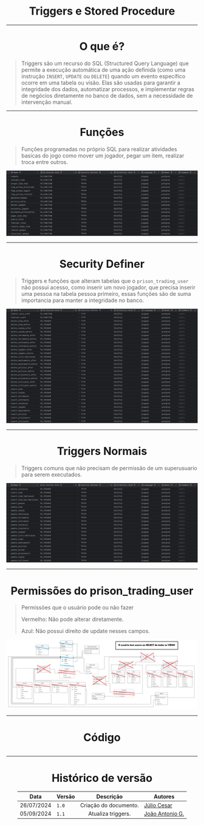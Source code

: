 <center>

# Triggers e Stored Procedure

</center>

---

<center>

# O que é?

</center>

> Triggers são um recurso do SQL (Structured Query Language) que permite a execução automática de uma ação definida (como uma instrução `INSERT`, `UPDATE` ou `DELETE`) quando um evento específico ocorre em uma tabela ou visão. Elas são usadas para garantir a integridade dos dados, automatizar processos, e implementar regras de negócios diretamente no banco de dados, sem a necessidade de intervenção manual.

---
<center>

# Funções

</center>

> Funções programadas no próprio SQL para realizar atividades basicas do jogo como mover um jogador, pegar um item, realizar troca entre outros.

<div align="center">
<div align="center"><img src= "https://raw.githubusercontent.com/SBD1/2024.1-Prison-Trading/Pages/docs/assets/Functions.png?raw=true"/></div>
</div>

---
<center>

# Security Definer

</center>

> Triggers e funções que alteram tabelas que o `prison_trading_user` não possui acesso, como inserir um novo jogador, que precisa
> inserir uma pessoa na tabela pessoa primeiro, essas funções são de suma importancia para manter a integridade no banco.

[//]: # (> Obs: linha 1 e 2 envolvem a funções que necessitam de privilégio de superusuario, pois inserir novo craft referente a)

[//]: # (> inserir um item fabricavel e criar um craft dele precisa inserir na tabela fabricação que o `prison_trading_user` não possui)

[//]: # (> acesso, ademais a função realizar craft é assim para o jogador poder criar um craft de forma justa e não simplesmente inserir uma instância.)

<div align="center">
<div align="center"><img src= "https://raw.githubusercontent.com/SBD1/2024.1-Prison-Trading/Pages/docs/assets/SecurityDefiner.png?raw=true"/></div>
</div>

---
<center>

# Triggers Normais

</center>

> Triggers comuns que não precisam de permissão de um superusuario para serem executados.

<div align="center">
<div align="center"><img src= "https://raw.githubusercontent.com/SBD1/2024.1-Prison-Trading/Pages/docs/assets/triggers.png?raw=true"/></div>
</div>

---
<center>

# Permissões do prison_trading_user

</center>

> Permissões que o usuário pode ou não fazer
> 
> Vermelho: Não pode alterar diretamente.
> 
> Azul: Não possui direito de update nesses campos.

<div align="center">
<div align="center"><img src= "https://raw.githubusercontent.com/SBD1/2024.1-Prison-Trading/Pages/docs/assets/permissoes.png?raw=true"/></div>
</div>

---
<center>

# Código

</center>

````sql

````

---

<center>

# Histórico de versão

</center>

<div style="margin: 0 auto; width: fit-content;">

| Data       | Versão |       Descrição       | Autores                                          |
|------------|--------|:---------------------:|--------------------------------------------------|
| 26/07/2024 | `1.0`  | Criação do documento. | [Júlio Cesar](https://github.com/Julio1099)      |
| 05/09/2024 | `1.1`  |  Atualiza triggers.   | [João Antonio G.](https://github.com/joaoseisei) |

</div>
